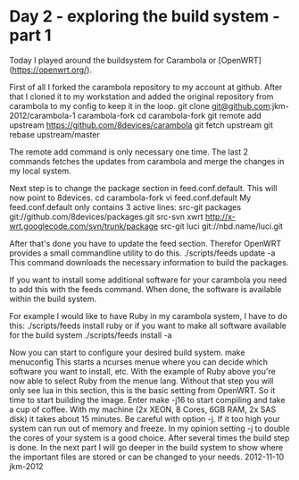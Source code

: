 # Day 2 - exploring the build system - part 1

Today I played around the buildsystem for Carambola or [OpenWRT] (https://openwrt.org/). 

First of all I forked the carambola repository to my account at github. After that I cloned it to my workstation and added the original repository from carambola to my config to keep it in the loop.
	git clone git@github.com:jkm-2012/carambola-1 carambola-fork
	cd carambola-fork
	git remote add upstream https://github.com/8devices/carambola
	git fetch upstream
	git rebase upstream/master

The remote add command is only necessary one time. The last 2 commands fetches the updates from carambola and merge the changes in my local system.

Next step is to change the package section in feed.conf.default. This will now point to 8devices.
	cd carambola-fork
	vi feed.conf.default
My feed.conf.default only contains 3 active lines:
	src-git packages git://github.com/8devices/packages.git
	src-svn xwrt http://x-wrt.googlecode.com/svn/trunk/package
	src-git luci git://nbd.name/luci.git

After that's done you have to update the feed section. Therefor OpenWRT provides a small commandline utility to do this.
	./scripts/feeds update -a
This command downloads the necessary information to build the packages.

If you want to install some additional software for your carambola you need to add this with the feeds command. When done, the software is available within the build system.

For example I would like to have Ruby in my carambola system, I have to do this:
	./scripts/feeds install ruby
or if you want to make all software available for the build system
	./scripts/feeds install -a

Now you can start to configure your desired build system. 
	make menuconfig
This starts a ncurses menue where you can decide which software you want to install, etc.
With the example of Ruby above you're now able to select Ruby from the menue lang. Without that step you will only see lua in this section, this is the basic setting from OpenWRT.
So it time to start building the image. Enter
	make -j16
to start compiling and take a cup of coffee. With my machine (2x XEON, 8 Cores, 6GB RAM, 2x SAS disk) it takes about 15 minutes. Be careful with option -j. If it too high your system can run out of memory and freeze. In my opinion setting -j to double the cores of your system is a good choice.
After several times the build step is done.
In the next part I will go deeper in the build system to show where the important files are stored or can be changed to your needs.
2012-11-10 jkm-2012
